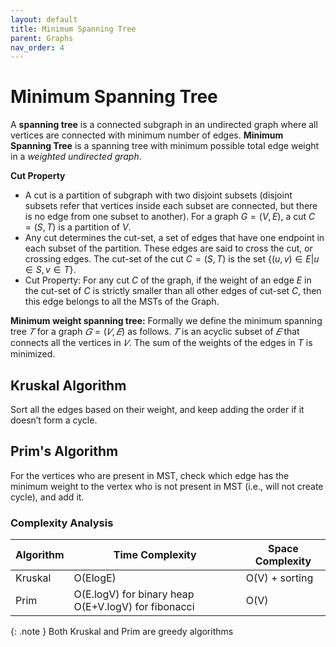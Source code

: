 ```yaml
---
layout: default
title: Minimum Spanning Tree
parent: Graphs
nav_order: 4
---
```


# Minimum Spanning Tree

A **spanning tree** is a connected subgraph in an undirected graph where all vertices are connected with minimum number of edges. **Minimum Spanning Tree** is a spanning tree with minimum possible total edge weight in a *weighted undirected graph*.

**Cut Property**

- A cut is a partition of subgraph with two disjoint subsets (disjoint subsets refer that vertices inside each subset are connected, but there is no edge from one subset to another). For a graph $G = (V, E)$, a cut $C = (S, T)$ is a partition of $V$.
- Any cut determines the cut-set, a set of edges that have one endpoint in each subset of the partition. These edges are said to cross the cut, or crossing edges. The cut-set of the cut $C = (S, T)$ is the set $\{(u,v) \in E | u\in S, v\in T\}$.
- Cut Property: For any cut $C$ of the graph, if the weight of an edge $E$ in the cut-set of $C$ is strictly smaller than all other edges of cut-set $C$, then this edge belongs to all the MSTs of the Graph.

**Minimum weight spanning tree:** Formally we define the minimum spanning tree $𝑇$ for a graph $𝐺=(𝑉,𝐸)$ as follows. $𝑇$ is an acyclic subset of $𝐸$ that connects all the vertices in $𝑉$. The sum of the weights of the edges in $T$ is minimized.



## Kruskal Algorithm

Sort all the edges based on their weight, and keep adding the order if it doesn’t form a cycle.



## Prim's Algorithm

For the vertices who are present in MST, check which edge has the minimum weight to the vertex who is not present in MST (i.e., will not create cycle), and add it.



### Complexity Analysis

| Algorithm | Time Complexity                                     | Space Complexity |
| --------- | --------------------------------------------------- | ---------------- |
| Kruskal   | O(ElogE)                                            | O(V) + sorting   |
| Prim      | O(E.logV) for binary heap O(E+V.logV) for fibonacci | O(V)             |



{: .note }
Both Kruskal and Prim are greedy algorithms

